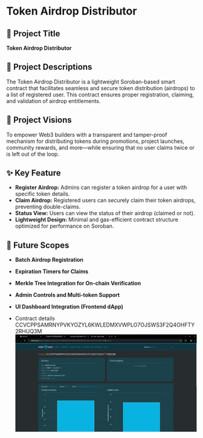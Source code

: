 # Token Airdrop Distributor

## 📌 Project Title
**Token Airdrop Distributor**

## 📄 Project Descriptions
The Token Airdrop Distributor is a lightweight Soroban-based smart contract that facilitates seamless and secure token distribution (airdrops) to a list of registered user. This contract ensures proper registration, claiming, and validation of airdrop entitlements.

## 🌟 Project Visions
To empower Web3 builders with a transparent and tamper-proof mechanism for distributing tokens during promotions, project launches, community rewards, and more—while ensuring that no user claims twice or is left out of the loop.

## ✨ Key Feature
- **Register Airdrop:** Admins can register a token airdrop for a user with specific token details.
- **Claim Airdrop:** Registered users can securely claim their token airdrops, preventing double-claims.
- **Status View:** Users can view the status of their airdrop (claimed or not).
- **Lightweight Design:** Minimal and gas-efficient contract structure optimized for performance on Soroban.

## 🔮 Future Scopes
- **Batch Airdrop Registration**
- **Expiration Timers for Claims**
- **Merkle Tree Integration for On-chain Verification**
- **Admin Controls and Multi-token Support**
- **UI Dashboard Integration (Frontend dApp)**

- Contract details CCVCPPSAMRNYPVKYOZYL6KWLEDMXVWPLO7OJSWS3F2Q4OHFTY2RHUQ3M
![alt text](image.png)
